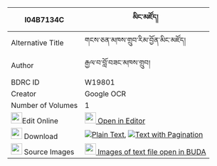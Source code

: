 |I04B7134C|མིང་མཛོད། 
| --- | --- 
|Alternative Title |གངས་ཅན་མཁས་གྲུབ་རིམ་བྱོན་མིང་མཛོད།
|Author| རྒྱལ་བ་བློ་བཟང་མཁས་གྲུབ།
|BDRC ID | W19801
|Creator | Google OCR
|Number of Volumes| 1
|<img width="25" src="https://img.icons8.com/color/25/000000/edit-property.png">Edit Online| [<img width="25" src="https://avatars.githubusercontent.com/u/45091458?s=200&v=4"> Open in Editor](http://editor.openpecha.org/I04B7134C)
|<img width="25" src="https://img.icons8.com/fluent/48/000000/download-2.png"/>  Download | [![](https://img.icons8.com/color/20/000000/txt.png)Plain Text](https://github.com/Openpecha/I04B7134C/releases/download/v1/mingdzo_plain_I04B7134C.zip), [![](https://img.icons8.com/color/20/000000/txt.png)Text with Pagination](https://github.com/Openpecha/I04B7134C/releases/download/v1/mingdzo_pages_I04B7134C.zip)
|<img width="25" src="https://img.icons8.com/plasticine/100/000000/pictures-folder.png"/>  Source Images | [<img width="25" src="https://library.bdrc.io/icons/BUDA-small.svg"> Images of text file open in BUDA](https://library.bdrc.io/show/bdr:W19801)
